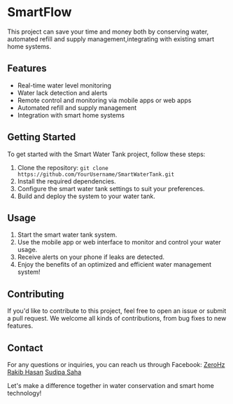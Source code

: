 # SmartFlow
This project can save your time and money both by conserving water, automated refill and supply management,integrating with existing smart home systems.

## Features
- Real-time water level monitoring
- Water lack detection and alerts
- Remote control and monitoring via mobile apps or web apps
- Automated refill and supply management
- Integration with smart home systems

## Getting Started

To get started with the Smart Water Tank project, follow these steps:

1. Clone the repository: `git clone https://github.com/YourUsername/SmartWaterTank.git`
2. Install the required dependencies.
3. Configure the smart water tank settings to suit your preferences.
4. Build and deploy the system to your water tank.

## Usage

1. Start the smart water tank system.
2. Use the mobile app or web interface to monitor and control your water usage.
3. Receive alerts on your phone if leaks are detected.
4. Enjoy the benefits of an optimized and efficient water management system!

## Contributing

If you'd like to contribute to this project, feel free to open an issue or submit a pull request. We welcome all kinds of contributions, from bug fixes to new features.

## Contact

For any questions or inquiries, you can reach us through Facebook:
[ZeroHz](https://www.facebook.com/thezerohz/)
[Rakib Hasan](https://www.facebook.com/iamrakibulhasan/)
[Sudipa Saha](https://www.facebook.com/saha.dipa.00/)

Let's make a difference together in water conservation and smart home technology!
